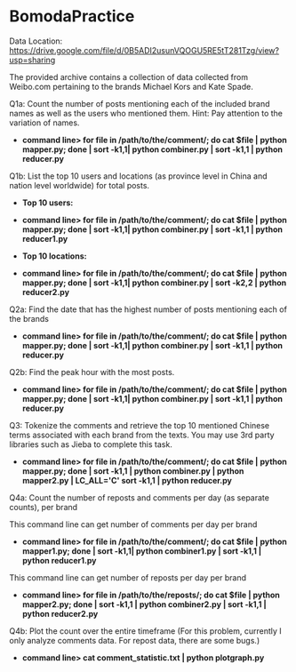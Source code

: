 # BomodaPractice

Data Location:
https://drive.google.com/file/d/0B5ADI2usunVQOGU5RE5tT281Tzg/view?usp=sharing

The provided archive contains a collection of data collected from Weibo.com pertaining to the brands Michael Kors and Kate Spade.

Q1a:
Count the number of posts mentioning each of the included brand names as well as the users who mentioned them. Hint: Pay attention to the variation of names. 

* **command line> for file in /path/to/the/comment/; do cat $file | python mapper.py; done | sort -k1,1| python combiner.py | sort -k1,1 | python reducer.py**

Q1b:
List the top 10 users and locations (as province level in China and nation level worldwide) for total posts.

* **Top 10 users:**
* **command line> for file in /path/to/the/comment/; do cat $file | python mapper.py; done | sort -k1,1| python combiner.py | sort -k1,1 | python reducer1.py**

* **Top 10 locations:**
* **command line> for file in /path/to/the/comment/; do cat $file | python mapper.py; done | sort -k1,1| python combiner.py | sort -k2,2 | python reducer2.py**

Q2a:
Find the date that has the highest number of posts mentioning each of the brands

* **command line> for file in /path/to/the/comment/; do cat $file | python mapper.py; done | sort -k1,1| python combiner.py | sort -k1,1 | python reducer.py**

Q2b:
Find the peak hour with the most posts.

* **command line> for file in /path/to/the/comment/; do cat $file | python mapper.py; done | sort -k1,1| python combiner.py | sort -k1,1 | python reducer.py**

Q3:
Tokenize the comments and retrieve the top 10 mentioned Chinese terms associated with each brand from the texts. You may use 3rd party libraries such as Jieba to complete this task.

* **command line> for file in /path/to/the/comment/; do cat $file | python mapper.py; done | sort -k1,1 | python combiner.py | python mapper2.py | LC_ALL='C' sort -k1,1 | python reducer.py**

Q4a: 
Count the number of reposts and comments per day (as separate counts), per brand

This command line can get number of comments per day per brand

* **command line> for file in /path/to/the/comment/; do cat $file | python mapper1.py; done | sort -k1,1| python combiner1.py | sort -k1,1 | python reducer1.py**

This command line can get number of reposts per day per brand

* **command line> for file in /path/to/the/reposts/; do cat $file | python mapper2.py; done | sort -k1,1 | python combiner2.py | sort -k1,1 | python reducer2.py**

Q4b: Plot the count over the entire timeframe (For this problem, currently I only analyze comments data. For repost data, there are some bugs.)

* **command line> cat comment_statistic.txt | python plotgraph.py**


